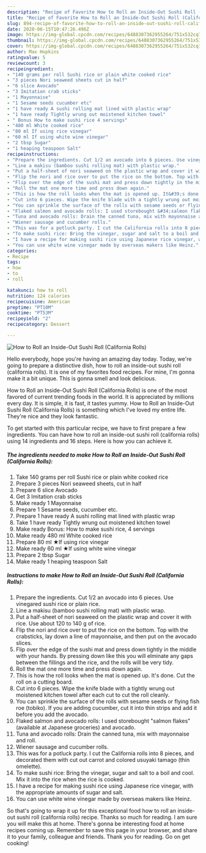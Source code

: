 ```yaml
---
description: "Recipe of Favorite How to Roll an Inside-Out Sushi Roll (California Rolls)"
title: "Recipe of Favorite How to Roll an Inside-Out Sushi Roll (California Rolls)"
slug: 894-recipe-of-favorite-how-to-roll-an-inside-out-sushi-roll-california-rolls
date: 2020-06-15T10:47:26.496Z
image: https://img-global.cpcdn.com/recipes/6488307362955264/751x532cq70/how-to-roll-an-inside-out-sushi-roll-california-rolls-recipe-main-photo.jpg
thumbnail: https://img-global.cpcdn.com/recipes/6488307362955264/751x532cq70/how-to-roll-an-inside-out-sushi-roll-california-rolls-recipe-main-photo.jpg
cover: https://img-global.cpcdn.com/recipes/6488307362955264/751x532cq70/how-to-roll-an-inside-out-sushi-roll-california-rolls-recipe-main-photo.jpg
author: Max Hopkins
ratingvalue: 5
reviewcount: 3
recipeingredient:
- "140 grams per roll Sushi rice or plain white cooked rice"
- "3 pieces Nori seaweed sheets cut in half"
- "6 slice Avocado"
- "3 Imitation crab sticks"
- "1 Mayonnaise"
- "1 Sesame seeds cucumber etc"
- "1 have ready A sushi rolling mat lined with plastic wrap"
- "1 have ready Tightly wrung out moistened kitchen towel"
- " Bonus How to make sushi rice 4 servings"
- "480 ml White cooked rice"
- "80 ml If using rice vinegar"
- "60 ml If using white wine vinegar"
- "2 tbsp Sugar"
- "1 heaping teaspoon Salt"
recipeinstructions:
- "Prepare the ingredients. Cut 1/2 an avocado into 6 pieces. Use vinegared sushi rice or plain rice."
- "Line a makisu (bamboo sushi rolling mat) with plastic wrap."
- "Put a half-sheet of nori seaweed on the plastic wrap and cover it with rice. Use about 120 to 140 g of rice."
- "Flip the nori and rice over to put the rice on the bottom. Top with the crabsticks, lay down a line of mayonnaise, and then put on the avocado slices."
- "Flip over the edge of the sushi mat and press down tightly in the middle with your hands. By pressing down like this you will elminate any gaps between the fillings and the rice, and the rolls will be very tidy."
- "Roll the mat one more time and press down again."
- "This is how the roll looks when the mat is opened up. It&#39;s done. Cut the roll on a cutting board."
- "Cut into 6 pieces. Wipe the knife blade with a tightly wrung out moistened kitchen towel after each cut to cut the roll cleanly."
- "You can sprinkle the surface of the rolls with sesame seeds or flying fish roe (tobiko). If you are adding cucumber, cut it into thin strips and add it before you add the avocado."
- "Flaked salmon and avocado rolls: I used storebought &#34;salmon flakes&#34; (available at Japanese groceries) and avocado."
- "Tuna and avocado rolls: Drain the canned tuna, mix with mayonnaise and roll."
- "Wiener sausage and cucumber rolls."
- "This was for a potluck party. I cut the California rolls into 8 pieces, and decorated them with cut out carrot and colored usuyaki tamago (thin omelette)."
- "To make sushi rice: Bring the vinegar, sugar and salt to a boil and cool. Mix it into the rice when the rice is cooked."
- "I have a recipe for making sushi rice using Japanese rice vinegar, with the appropriate amounts of sugar and salt."
- "You can use white wine vinegar made by overseas makers like Heinz."
categories:
- Recipe
tags:
- how
- to
- roll

katakunci: how to roll 
nutrition: 124 calories
recipecuisine: American
preptime: "PT10M"
cooktime: "PT53M"
recipeyield: "2"
recipecategory: Dessert

---
```



![How to Roll an Inside-Out Sushi Roll (California Rolls)](https://img-global.cpcdn.com/recipes/6488307362955264/751x532cq70/how-to-roll-an-inside-out-sushi-roll-california-rolls-recipe-main-photo.jpg)

Hello everybody, hope you're having an amazing day today. Today, we're going to prepare a distinctive dish, how to roll an inside-out sushi roll (california rolls). It is one of my favorites food recipes. For mine, I'm gonna make it a bit unique. This is gonna smell and look delicious.



How to Roll an Inside-Out Sushi Roll (California Rolls) is one of the most favored of current trending foods in the world. It is appreciated by millions every day. It is simple, it is fast, it tastes yummy. How to Roll an Inside-Out Sushi Roll (California Rolls) is something which I've loved my entire life. They're nice and they look fantastic.


To get started with this particular recipe, we have to first prepare a few ingredients. You can have how to roll an inside-out sushi roll (california rolls) using 14 ingredients and 16 steps. Here is how you can achieve it.

<!--inarticleads1-->

##### The ingredients needed to make How to Roll an Inside-Out Sushi Roll (California Rolls):

1. Take 140 grams per roll Sushi rice or plain white cooked rice
1. Prepare 3 pieces Nori seaweed sheets, cut in half
1. Prepare 6 slice Avocado
1. Get 3 Imitation crab sticks
1. Make ready 1 Mayonnaise
1. Prepare 1 Sesame seeds, cucumber etc.
1. Prepare 1 have ready A sushi rolling mat lined with plastic wrap
1. Take 1 have ready Tightly wrung out moistened kitchen towel
1. Make ready  Bonus: How to make sushi rice, 4 servings
1. Make ready 480 ml White cooked rice
1. Prepare 80 ml ★If using rice vinegar
1. Make ready 60 ml ★If using white wine vinegar
1. Prepare 2 tbsp Sugar
1. Make ready 1 heaping teaspoon Salt




<!--inarticleads2-->

##### Instructions to make How to Roll an Inside-Out Sushi Roll (California Rolls):

1. Prepare the ingredients. Cut 1/2 an avocado into 6 pieces. Use vinegared sushi rice or plain rice.
1. Line a makisu (bamboo sushi rolling mat) with plastic wrap.
1. Put a half-sheet of nori seaweed on the plastic wrap and cover it with rice. Use about 120 to 140 g of rice.
1. Flip the nori and rice over to put the rice on the bottom. Top with the crabsticks, lay down a line of mayonnaise, and then put on the avocado slices.
1. Flip over the edge of the sushi mat and press down tightly in the middle with your hands. By pressing down like this you will elminate any gaps between the fillings and the rice, and the rolls will be very tidy.
1. Roll the mat one more time and press down again.
1. This is how the roll looks when the mat is opened up. It&#39;s done. Cut the roll on a cutting board.
1. Cut into 6 pieces. Wipe the knife blade with a tightly wrung out moistened kitchen towel after each cut to cut the roll cleanly.
1. You can sprinkle the surface of the rolls with sesame seeds or flying fish roe (tobiko). If you are adding cucumber, cut it into thin strips and add it before you add the avocado.
1. Flaked salmon and avocado rolls: I used storebought &#34;salmon flakes&#34; (available at Japanese groceries) and avocado.
1. Tuna and avocado rolls: Drain the canned tuna, mix with mayonnaise and roll.
1. Wiener sausage and cucumber rolls.
1. This was for a potluck party. I cut the California rolls into 8 pieces, and decorated them with cut out carrot and colored usuyaki tamago (thin omelette).
1. To make sushi rice: Bring the vinegar, sugar and salt to a boil and cool. Mix it into the rice when the rice is cooked.
1. I have a recipe for making sushi rice using Japanese rice vinegar, with the appropriate amounts of sugar and salt.
1. You can use white wine vinegar made by overseas makers like Heinz.




So that's going to wrap it up for this exceptional food how to roll an inside-out sushi roll (california rolls) recipe. Thanks so much for reading. I am sure you will make this at home. There's gonna be interesting food at home recipes coming up. Remember to save this page in your browser, and share it to your family, colleague and friends. Thank you for reading. Go on get cooking!

